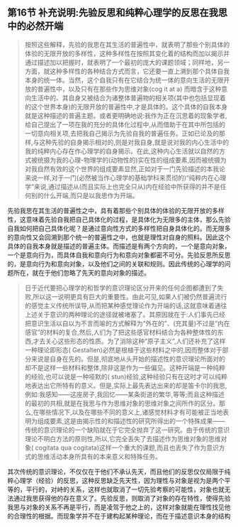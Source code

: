 <h2>第16节 补充说明:先验反思和纯粹心理学的反思在我思中的必然开端</h2><blockquote data-pid="7xgHJM5w">按照这些解释，先验的我思在其生活的普遍性中，就表明了那些个别具体的体验的无限开放的多样性，这种多样性在按照其变化着的结构而加以揭示并通过描述加以把握时，就表明了一个最初的庞大的课题领域；同样地，另一方面，就这种多样性的各种结合方式而言，它还要一直上溯到那个具体自我本身的统一体。当然，这个自我只有在它结合为统一体的意向生活的无限开放的普遍性中，以及只有在那些作为思维对象(cog it at a) 而暗含于这种意向生活中的、其自身又被结合为诸整体普遍物的相关项(其中也包括显现着的这个世界本身)的无限开放的普遍性中,才是具体的。这个具体的自我本身就是这种描述的普遍主题。或者更明确地说:我作为正在沉思着的现象学者,给自己提出了一项在我的充分的具体化过程中,从而借助于在其中所包括的一切意向相关项,去把我自己揭示为先验自我的普遍任务。正如已论及的那样,与这种先验的自身揭示相对的,则是对我自身,就是说对我的内心生活中的我的纯粹内心存在作心理学的自身揭示。在此,这种内心生活就以自然的方式被统摄为我的心理-物理学的(动物性的)实在性的组成要素,因而被统摄为对我自然有效的这个世界的组成要素显然,正如对于一门先验描述的本我论来说一样,对于一门(必然被当作心理学的基础学科来贯彻的)“纯粹内在心理学”来说,通过描述从(而且实际上也完全只从)内在经验中所获得的并不是任何别的什么开端,而只是以我思作为开端。</blockquote><p data-pid="6fqn_w9g">先验我思在其生活的普遍性之中，具有着那些个别具体的体验的无限开放的多样性，这意味着先验自我把自己具体化的过程，是具体化为无限多的主体，那么先验自我如何把自己具体化呢？是通过意向性方式的多样性把自身具体化的。而无限多的意向性又会回溯到那个统一的普遍性之中，也就是理性对自身的照料。因此这个具体的自我本身就是描述的普遍主体。而描述是有两个方向的，一个是意向对象，一个是意向行为，而具体自我和意向行为和意向对象都密不可分。先验反思所反思的，是意向行为和意向对象，以及他们之间的关联和规则。因此传统的心理学的问题所在，就在于他们忽略了先天的意向对象的描述。</p><blockquote data-pid="RfadaToP">日于近代要把心理学的和哲学的意识理论区分开来的任何企图都遭到了失败,所以这一说明更具有巨大的重要性。由此可见,如果人们被仍然普遍流行的感觉主义传统所误导,从而把某种感觉理论作为开端的话,这就意味着通往上述关于意识的两种理论的途径就被堵塞了。其原因就在于:人们事先已经把意识生活以自以为不言而喻的方式解释为“外在的”、(充其量)不过是“内在感官”的材料的复合,然后,人们为了把这些感官材料结合为各种整体性的东西,才去关心这些形态的性质。为了消除这种“原子主义”,人们还补充了这样一种理论即形态( Gestalten)必然是根植于这些材料之中的,因而整体对于部分来说是自身在先的。但是,彻底地从头开始的描述性的意识理论所面对的却不是这样一些材料和整体,除非这是作为一些偏见。这种开端是一种纯粹的经验,也可以说是一种哑默的( stun)经验,这种经验只有在这时才可以纯粹地表达出它所特有的意义。但是,实际上最先表达出来的却是笛卡尔的我思,例如:我感知——这座房子,我回忆——某条街道的繁华,等等;而且这种描述的最初的共相,就是在我思与作为思维对象的思维对象之间所作的区分。那么,在哪些情况下,以及在哪些不同的意义上,诸感觉材料才有可能被正当地表明为组成要素,这是由揭示性的和描述性的研究所得出的一个特殊成果——传统的意识理论的一个缺陷就在于它完全抛弃了这一研究。由于传统的意识理论不明白方法的原则性,所以,它完全丢失了去描述作为思维对象的思维对象( cogitata qua cogitata)这样一个重大的课题,而且也丢失了作为意识方式的思维活动本身所具有的本来意义和特殊任务。</blockquote><p data-pid="D3vYYWkk">其次传统的意识理论，不仅仅在于他们不承认先天，而且他们的反思仅仅局限于纯粹心理学（经验）的反思，这种反思缺乏先天性，因为理性与对象是视为是两个平等的，平行的，对峙的关系，这样也就取消了一切先验考察的可能性，对象也就无法通过我思获得他的存在意义了。先验反思，则取消了对象的存在特性，使得先验我思与对象的关系不再是平行，而是凌驾于他之上的，这样对象就能在理性找见他的合理性的根据。而现象学并不在于建构起某种理论，而在于描述意识本身的结构</p><p></p>